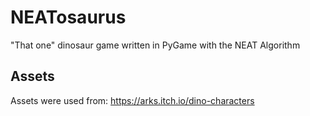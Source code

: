 # NEATosaurus
"That one" dinosaur game written in PyGame with the NEAT Algorithm

## Assets
Assets were used from: https://arks.itch.io/dino-characters
